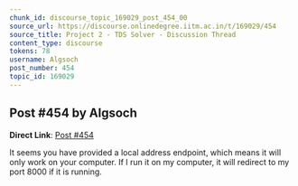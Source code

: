 ```yaml
---
chunk_id: discourse_topic_169029_post_454_00
source_url: https://discourse.onlinedegree.iitm.ac.in/t/169029/454
source_title: Project 2 - TDS Solver - Discussion Thread
content_type: discourse
tokens: 78
username: Algsoch
post_number: 454
topic_id: 169029
---
```


## Post #454 by Algsoch

**Direct Link**: [Post #454](https://discourse.onlinedegree.iitm.ac.in/t/169029/454)

It seems you have provided a local address endpoint, which means it will only work on your computer. If I run it on my computer, it will redirect to my port 8000 if it is running.
